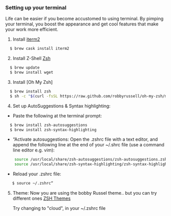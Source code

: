 ### Setting up your terminal

Life can be easier if you become accustomed to using terminal. By pimping your terminal, you boost the appearance and get cool features that make your work more efficient.

1. Install [iterm2](https://www.iterm2.com/)


```sh
  $ brew cask install iterm2
```


2. Install Z-Shell [Zsh](https://gist.github.com/derhuerst/12a1558a4b408b3b2b6e)

```sh
  $ brew update
  $ brew install wget
```


3. Install [Oh My Zsh]

```sh
  $ brew install zsh
  $ sh -c "$(curl -fsSL https://raw.github.com/robbyrussell/oh-my-zsh/master/tools/install.sh)"
```


4. Set up AutoSuggestions & Syntax highlighting:

* Paste the following at the terminal prompt:

```sh
  $ brew install zsh-autosuggestions
  $ brew install zsh-syntax-highlighting
```


* “Activate  autosuggestions:  Open the .zshrc file with a text editor, and append the following line at the end of your ~/.shrc file (use a command line editor e.g. vim):

```sh
    source /usr/local/share/zsh-autosuggestions/zsh-autosuggestions.zsh
    source /usr/local/share/zsh-syntax-highlighting/zsh-syntax-highlighting.zsh
```


* Reload your .zshrc file:
```sh
   $ source ~/.zshrc“
```

5. Theme: Now you are using the bobby Russel theme.. but you can try different ones [ZSH Themes](https://github.com/robbyrussell/oh-my-zsh/wiki/Themes)

    Try changing to "cloud", in your ~/.zshrc file
